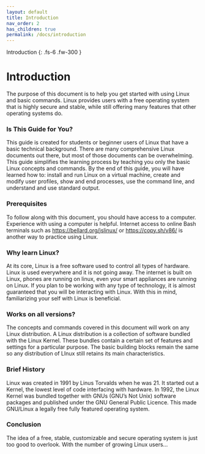 ```yaml
---
layout: default
title: Introduction
nav_order: 2
has_children: true
permalink: /docs/introduction
---
```


Introduction
{: .fs-6 .fw-300 }

# Introduction

The purpose of this document is to help you get started with using Linux and basic commands. Linux provides users with a free operating system that is highly secure and stable, while still offering many features that other operating systems do.

### Is This Guide for You?
This guide is created for students or beginner users of Linux that have a basic technical background. There are many comprehensive Linux documents out there, but most of those documents can be overwhelming. This guide simplifies the learning process by teaching you only the basic Linux concepts and commands. By the end of this guide, you will have learned how to:
install and run Linux on a virtual machine,
create and modify user profiles,
show and end processes,
use the command line, and
understand and use standard output.

### Prerequisites
To follow along with this document, you should have access to a computer. Experience with using a computer is helpful. Internet access to online Bash terminals such as https://bellard.org/jslinux/ or https://copy.sh/v86/ is another way to practice using Linux.


### Why learn Linux?
At its core, Linux is a free software used to control all types of hardware. Linux is used everywhere and it is not going away. The internet is built on Linux, phones are running on linux, even your smart appliances are running on Linux. If you plan to be working with any type of technology, it is almost guaranteed that you will be interacting with Linux. With this in mind, familiarizing your self with Linux is beneficial.

### Works on all versions?
The concepts and commands covered in this document will work on any Linux distribution. A Linux distribution is a collection of software bundled with the Linux Kernel. These bundles  contain a certain set of features and settings for a particular purpose. The basic building blocks remain the same so any distribution of LInux still retains its main characteristics.

### Brief History
Linux was created in 1991 by Linus Torvalds when he was 21. It started out a Kernel, the lowest level of code interfacing with hardware. In 1992, the Linux Kernel was bundled together with GNUs (GNU’s Not Unix) software packages and published under the GNU General Public Licence. This made GNU/Linux a legally free fully featured operating system.

### Conclusion
The idea of a free, stable, customizable and secure operating system is just too good to overlook. With the number of growing Linux users...
